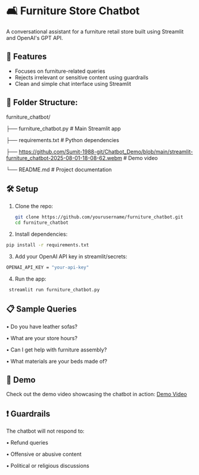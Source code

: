 # 🛋️ Furniture Store Chatbot

A  conversational assistant for a furniture retail store built using Streamlit and OpenAI's GPT API.

## 🚀 Features
- Focuses on furniture-related queries
- Rejects irrelevant or sensitive content using guardrails
- Clean and simple chat interface using Streamlit

## 📁 Folder Structure:
furniture_chatbot/

├── furniture_chatbot.py      # Main Streamlit app

├── requirements.txt          # Python dependencies

├── https://github.com/Sumit-1988-git/Chatbot_Demo/blob/main/streamlit-furniture_chatbot-2025-08-01-18-08-62.webm  # Demo video

└── README.md                 # Project documentation


## 🛠️ Setup

1. Clone the repo:
   ```bash
   git clone https://github.com/yourusername/furniture_chatbot.git
   cd furniture_chatbot

2. Install dependencies:
```bash
pip install -r requirements.txt
```

3. Add your OpenAI API key in streamlit/secrets:
```bash
OPENAI_API_KEY = "your-api-key"
```

4. Run the app:
```bash
 streamlit run furniture_chatbot.py
```

## 📋 Sample Queries
•	Do you have leather sofas?

•	What are your store hours?

•	Can I get help with furniture assembly?

•	What materials are your beds made of?

## 🎥 Demo
Check out the demo video showcasing the chatbot in action: [Demo Video]([url](https://github.com/Sumit-1988-git/Chatbot_Demo/blob/main/streamlit-furniture_chatbot-2025-08-01-18-08-62.webm))

## ❗ Guardrails
The chatbot will not respond to:

•	Refund queries

•	Offensive or abusive content

•	Political or religious discussions



